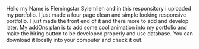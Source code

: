 Hello my Name is Flemingstar Syiemlieh and in this responsitory i uploaded my portfolio. 
I just made a four page clean and simple looking responsive portfolio. 
I just made the front end of it and there more to add and develop later.
My addOns plan is to add some cool animation into my portfolio and make the hiring button to be developed properly and use database.
You can download it locally into your computer and check it out.
